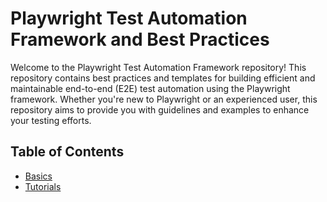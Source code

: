 # Playwright Test Automation Framework and Best Practices
Welcome to the Playwright Test Automation Framework repository! This repository contains best practices and templates for building efficient and maintainable end-to-end (E2E) test automation using the Playwright framework. Whether you're new to Playwright or an experienced user, this repository aims to provide you with guidelines and examples to enhance your testing efforts.

## Table of Contents
- [Basics](https://playwright.dev/)
- [Tutorials](https://playwright.dev/docs/intro)

